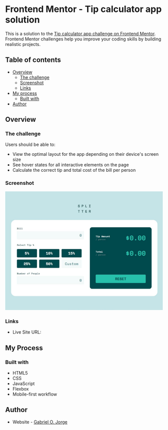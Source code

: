 # Frontend Mentor - Tip calculator app solution

This is a solution to the [Tip calculator app challenge on Frontend Mentor](https://www.frontendmentor.io/challenges/tip-calculator-app-ugJNGbJUX). Frontend Mentor challenges help you improve your coding skills by building realistic projects.

## Table of contents

- [Overview](#overview)
  - [The challenge](#the-challenge)
  - [Screenshot](#screenshot)
  - [Links](#links)
- [My process](#my-process)
  - [Built with](#built-with)
- [Author](#author)

## Overview

### The challenge

Users should be able to:

- View the optimal layout for the app depending on their device's screen size
- See hover states for all interactive elements on the page
- Calculate the correct tip and total cost of the bill per person

### Screenshot

![](images/tip-app-img.png)

### Links

- Live Site URL: [](https://gabrielojorge.github.io/Tip-caculator-app/)

## My Process

### Built with

- HTML5
- CSS
- JavaScript
- Flexbox
- Mobile-first workflow

## Author

- Website - [Gabriel O. Jorge](https://gabrielojorge.github.io/Portifolio/)